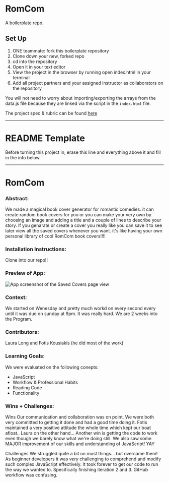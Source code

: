 # RomCom

A boilerplate repo. 

## Set Up
1. ONE teammate: fork this boilerplate repository 
2. Clone down your new, forked repo
3. cd into the repository
4. Open it in your text editor
5. View the project in the browser by running open index.html in your terminal
6. Add all project partners and your assigned instructor as collaborators on the repository

You will not need to worry about importing/exporting the arrays from the data.js file because they are linked via the script in the `index.html` file.  

The project spec & rubric can be found [here](https://frontend.turing.io/projects/module-1/romcom-pair.html)

______________________________________________________  
# README Template  
Before turning this project in, erase this line and everything above it and fill in the info below.  
______________________________________________________  


# RomCom  

### Abstract:
[//]: <> (Briefly describe what you built and its features. What problem is the app solving? How does this application solve that problem?)

We made a magical book cover generator for romantic comedies. it can create random book covers for you or you can make your very own by choosing an image and adding a title and a couple of lines to describe your story. If you genarate or create a cover you really like you can save it to see later view all the saved covers whenever you want. it's like having your own personal library of cool RomCom book covers!!!!

### Installation Instructions:
[//]: <> (What steps does a person have to take to get your app cloned down and running?)

Clone into our repo!!

### Preview of App:
[//]: <> (Provide ONE gif or screenshot of your application - choose the "coolest" piece of functionality to show off.)

![App screenshot of the Saved Covers page view](file:///Users/lauralong/Desktop/Screenshot%202023-10-22%20at%207.02.50%20PM.png)


### Context:

We started on Wenesday and pretty much workd on every second every until it was due on sunday at 9pm. It was really hard. We are 2 weeks into the Program.

### Contributors:

Laura Long and Fotis Kousiakis (he did most of the work)
 
### Learning Goals:

We were evaluated on the following conepts:
* JavaScript
* Workflow & Professional Habits
* Reading Code
* Functionality

### Wins + Challenges:
Wins
Our communication and collaboration was on point. We were both very committed to getting it done and had a good time doing it. Fotis maintained a very positive attitude the whole time which kept our boat afloat.. Laura on the other hand... 
Another win is getting the code to work even though we barely know what we're doing still.
We also saw some MAJOR improvement of our skills and understanding of JavaScript! YAY

Challenges
We struggled quite a bit on most things... but overcame them! 
As beginner developers it was *very* challenging to comprehend and modify such complex JavaScript effectively. It took forever to get our code to run the way we wanted to. Specifically finishing iteration 2 and 3.
GitHub workflow was confusing. 